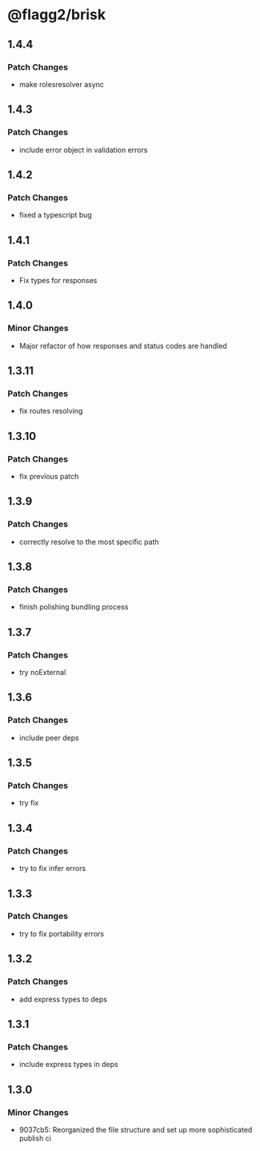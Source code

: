 # @flagg2/brisk

## 1.4.4

### Patch Changes

-  make rolesresolver async

## 1.4.3

### Patch Changes

-  include error object in validation errors

## 1.4.2

### Patch Changes

-  fixed a typescript bug

## 1.4.1

### Patch Changes

-  Fix types for responses

## 1.4.0

### Minor Changes

-  Major refactor of how responses and status codes are handled

## 1.3.11

### Patch Changes

-  fix routes resolving

## 1.3.10

### Patch Changes

-  fix previous patch

## 1.3.9

### Patch Changes

-  correctly resolve to the most specific path

## 1.3.8

### Patch Changes

-  finish polishing bundling process

## 1.3.7

### Patch Changes

-  try noExternal

## 1.3.6

### Patch Changes

-  include peer deps

## 1.3.5

### Patch Changes

-  try fix

## 1.3.4

### Patch Changes

-  try to fix infer errors

## 1.3.3

### Patch Changes

-  try to fix portability errors

## 1.3.2

### Patch Changes

-  add express types to deps

## 1.3.1

### Patch Changes

-  include express types in deps

## 1.3.0

### Minor Changes

-  9037cb5: Reorganized the file structure and set up more sophisticated publish ci
